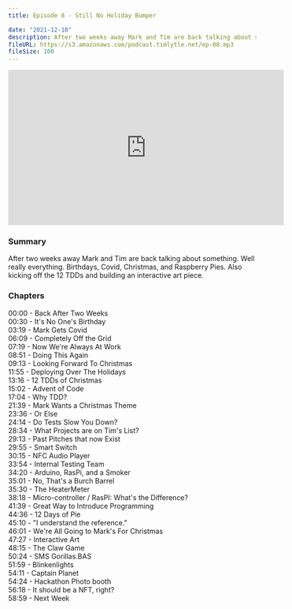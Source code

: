 ```yaml
---
title: Episode 8 - Still No Holiday Bumper

date: "2021-12-10"
description: After two weeks away Mark and Tim are back talking about something. Well really everything. Birthdays, Covid, Christmas, and Raspberry Pies. Also kicking off the 12 TDDs and building an interactive art piece.  
fileURL: https://s3.amazonaws.com/podcast.timlytle.net/ep-08.mp3
fileSize: 100
---
```


<iframe width="560" height="315" src="https://www.youtube.com/embed/1MPxZ9Pg7HQ" title="YouTube video player" frameborder="0" allow="accelerometer; autoplay; clipboard-write; encrypted-media; gyroscope; picture-in-picture" allowfullscreen></iframe>

### Summary
After two weeks away Mark and Tim are back talking about something. Well really everything. Birthdays, Covid, Christmas, and Raspberry Pies. Also kicking off the 12 TDDs and building an interactive art piece.

### Chapters

00:00 - Back After Two Weeks  
00:30 - It's No One's Birthday  
03:19 - Mark Gets Covid  
06:09 - Completely Off the Grid  
07:19 - Now We're Always At Work  
08:51 - Doing This Again  
09:13 - Looking Forward To Christmas  
11:55 - Deploying Over The Holidays  
13:16 - 12 TDDs of Christmas  
15:02 - Advent of Code  
17:04 - Why TDD?  
21:39 - Mark Wants a Christmas Theme  
23:36 - Or Else  
24:14 - Do Tests Slow You Down?  
28:34 - What Projects are on Tim's List?  
29:13 - Past Pitches that now Exist  
29:55 - Smart Switch  
30:15 - NFC Audio Player  
33:54 - Internal Testing Team  
34:20 - Arduino, RasPi, and a Smoker  
35:01 - No, That's a Burch Barrel  
35:30 - The HeaterMeter  
38:18 - Micro-controller / RasPI: What's the Difference?  
41:39 - Great Way to Introduce Programming  
44:36 - 12 Days of Pie  
45:10 - "I understand the reference."  
46:01 - We're All Going to Mark's For Christmas  
47:27 - Interactive Art  
48:15 - The Claw Game  
50:24 - SMS Gorillas.BAS  
51:59 - Blinkenlights  
54:11 - Captain Planet  
54:24 - Hackathon Photo booth  
56:18 - It should be a NFT, right?  
58:59 - Next Week  